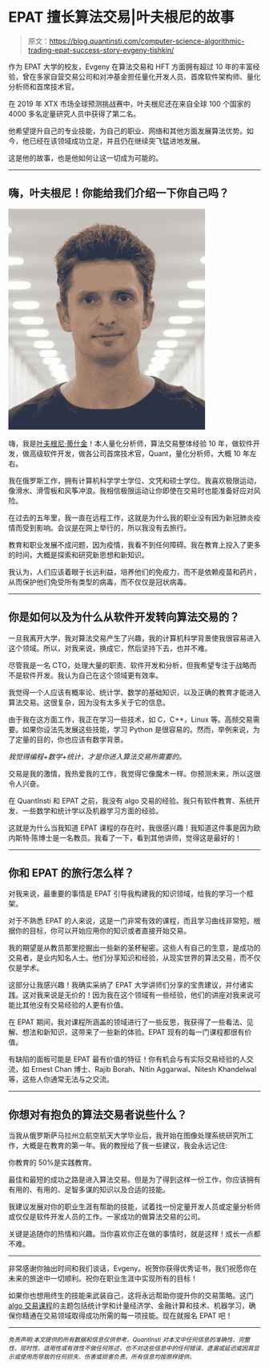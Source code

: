 # EPAT 擅长算法交易|叶夫根尼的故事

> 原文：<https://blog.quantinsti.com/computer-science-algorithmic-trading-epat-success-story-evgeny-tishkin/>

作为 EPAT 大学的校友，Evgeny 在算法交易和 HFT 方面拥有超过 10 年的丰富经验，曾在多家自营交易公司和对冲基金担任量化开发人员、首席软件架构师、量化分析师和首席技术官。

在 2019 年 XTX 市场全球预测挑战赛中，叶夫根尼还在来自全球 100 个国家的 4000 多名定量研究人员中获得了第二名。

他希望提升自己的专业技能，为自己的职业、网络和其他方面发展算法优势。如今，他已经在该领域成功立足，并且仍在继续突飞猛进地发展。

这是他的故事，也是他如何让这一切成为可能的。

* * *

## 嗨，叶夫根尼！你能给我们介绍一下你自己吗？

![Evgeny Tishkin pic](img/b8c19fa8f7dfda4603fddfc6af5839a3.png)

嗨，我是[叶夫根尼·蒂什金](https://www.linkedin.com/in/evgeny-tishkin/)！本人量化分析师，算法交易整体经验 10 年，做软件开发，做高级软件开发，做各公司首席技术官，Quant，量化分析师，大概 10 年左右。

我在俄罗斯工作，拥有计算机科学学士学位、文凭和硕士学位。我喜欢极限运动，像滑水、滑雪板和风筝冲浪。我相信极限运动让你即使在交易时也能准备好应对风险。

在过去的五年里，我一直在远程工作，这就是为什么我的职业没有因为新冠肺炎疫情而受到影响。会议是在网上举行的，所以我没有去旅行。

教育和职业发展不成问题，因为疫情，我看不到任何障碍。我在教育上投入了更多的时间，大概是探索和研究新思想和新知识。

我认为，人们应该着眼于长远利益，培养他们的免疫力，而不是依赖疫苗和药片，从而保护他们免受所有类型的病毒，而不仅仅是冠状病毒。

* * *

## 你是如何以及为什么从软件开发转向算法交易的？

一旦我离开大学，我对算法交易产生了兴趣，我的计算机科学背景使我很容易进入这个领域。所以，对我来说，换成它，然后坚持下去，也并不难。

尽管我是一名 CTO，处理大量的职责、软件开发和分析，但我希望专注于战略而不是软件开发。我认为自己在这个领域更有效率。

我觉得一个人应该有概率论、统计学、数学的基础知识，以及正确的教育才能进入算法交易。这很复杂，因为没有太多关于它的信息。

由于我在这方面工作，我正在学习一些技术，如 C，C++，Linux 等。高频交易需要。如果你设法先发展这些技能，学习 Python 是很容易的。然而，举例来说，为了定量的目的，你也应该有数学背景。

*我觉得编程+数学+统计，才是你进入算法交易所需要的。*

交易是我的激情，我热爱我的工作，我觉得它像魔术一样。你预测未来，所以这很令人兴奋。

在 QuantInsti 和 EPAT 之前，我没有 algo 交易的经验。我只有软件教育、系统开发、一些数学和统计学以及机器学习方面的经验。

这就是为什么当我知道 EPAT 课程的存在时，我很感兴趣！我知道这件事是因为欧内斯特·陈博士是一名教员。我看了一下，看到其他讲师，觉得这是最好的！

* * *

## 你和 EPAT 的旅行怎么样？

对我来说，最重要的事情是 EPAT 引导我构建我的知识领域，给我的学习一个框架。

对于不熟悉 EPAT 的人来说，这是一门非常有效的课程，而且学习曲线非常短。根据你的目标，你可以开始应用你的知识或者直接开始交易。

我的期望是从教员那里挖掘出一些新的圣杯秘密。这些人有自己的生意，是成功的交易者，是业内知名人士。他们分享知识和经验，从现实世界的算法交易，而不仅仅是学术。

这部分让我感兴趣！我确实采纳了 EPAT 大学讲师们分享的宝贵建议，并付诸实践。这对我来说是无价的！因为我在这个领域有一些经验，他们的讲座对我来说可能比其他没有交易经验的人更有价值。

在 EPAT 期间，我对课程所涵盖的领域进行了一些反思，我获得了一些看法、见解、想法和新知识，这带来了一些新的体验。EPAT 现有的每一门课程都很有价值。

有缺陷的面板可能是 EPAT 最有价值的特征！你有机会与有实际交易经验的人交流，如 Ernest Chan 博士、Rajib Borah、Nitin Aggarwal、Nitesh Khandelwal 等，这些人你通常无法与之交流。

* * *

## 你想对有抱负的算法交易者说些什么？

当我从俄罗斯萨马拉州立航空航天大学毕业后，我开始在图像处理系统研究所工作，大概是在教育的第一年。我的教授给了我一些建议，我会永远记住:

你教育的 50%是实践教育。

最佳和最短的成功之路是进入算法交易。但是为了得到这样一份工作，你应该拥有有用的、有用的、足智多谋的知识以及合适的技能。

我建议发展对你的职业生涯有帮助的技能，试着找一份定量开发人员或定量分析师或仅仅是软件开发人员的工作。一家成功的做算法交易的公司。

关键是追随你的热情和兴趣。当你喜欢你正在做的事情时，就是这样！成长一点都不难。

* * *

非常感谢你抽出时间和我们谈话，Evgeny。祝贺你获得优秀证书，我们祝愿你在未来的旅途中一切顺利。祝你在职业生涯中实现所有的目标！

如果你也想用终生的技能来武装自己，这将永远帮助你提升你的交易策略。这门 [algo 交易课程](https://www.quantinsti.com/epat)的主题包括统计学和计量经济学、金融计算和技术、机器学习，确保你精通在交易领域取得成功所需的每一项技能。现在就报名 EPAT 吧！

* * *

<small>*免责声明:本文提供的所有数据和信息仅供参考。QuantInsti 对本文中任何信息的准确性、完整性、现时性、适用性或有效性不做任何陈述，也不对这些信息中的任何错误、遗漏或延迟或因其显示或使用而导致的任何损失、伤害或损害负责。所有信息均按原样提供。*</small>